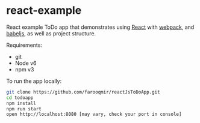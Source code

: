 # react-example

React example ToDo app that demonstrates using [React] with [webpack], and [babeljs], as well as project structure.

Requirements:
- git
- Node v6
- npm v3

To run the app locally:

```bash
git clone https://github.com/farooqmir/reactJsToDoApp.git
cd todoapp
npm install
npm run start
open http://localhost:8080 [may vary, check your port in console]
```

[React]: http://facebook.github.io/react/
[webpack]: http://webpack.github.io/
[babeljs]: https://babeljs.io/
